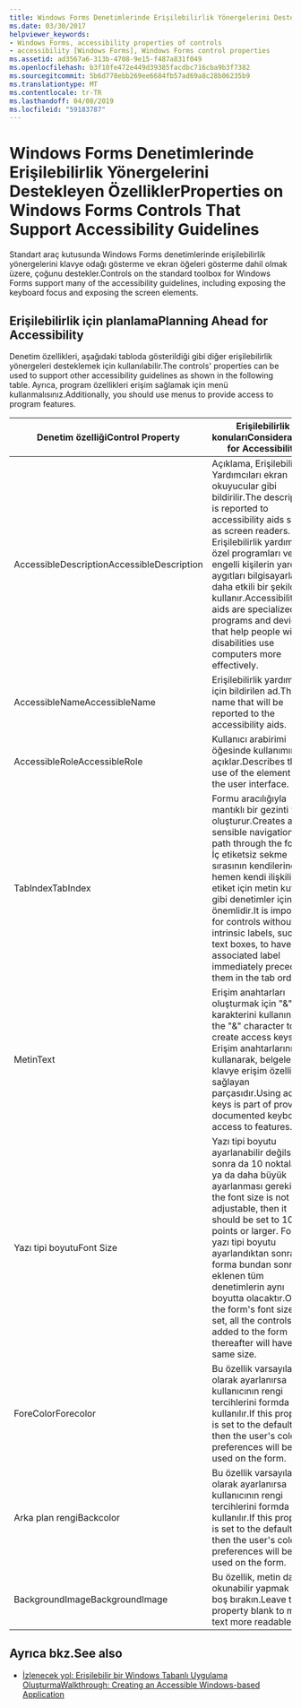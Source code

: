 ```yaml
---
title: Windows Forms Denetimlerinde Erişilebilirlik Yönergelerini Destekleyen Özellikler
ms.date: 03/30/2017
helpviewer_keywords:
- Windows Forms, accessibility properties of controls
- accessibility [Windows Forms], Windows Forms control properties
ms.assetid: ad3567a6-313b-4708-9e15-f487a831f049
ms.openlocfilehash: b3f10fe472e449d39385facdbc716cba9b3f7382
ms.sourcegitcommit: 5b6d778ebb269ee6684fb57ad69a8c28b06235b9
ms.translationtype: MT
ms.contentlocale: tr-TR
ms.lasthandoff: 04/08/2019
ms.locfileid: "59183787"
---
```

# <a name="properties-on-windows-forms-controls-that-support-accessibility-guidelines"></a><span data-ttu-id="084b4-102">Windows Forms Denetimlerinde Erişilebilirlik Yönergelerini Destekleyen Özellikler</span><span class="sxs-lookup"><span data-stu-id="084b4-102">Properties on Windows Forms Controls That Support Accessibility Guidelines</span></span>
<span data-ttu-id="084b4-103">Standart araç kutusunda Windows Forms denetimlerinde erişilebilirlik yönergelerini klavye odağı gösterme ve ekran öğeleri gösterme dahil olmak üzere, çoğunu destekler.</span><span class="sxs-lookup"><span data-stu-id="084b4-103">Controls on the standard toolbox for Windows Forms support many of the accessibility guidelines, including exposing the keyboard focus and exposing the screen elements.</span></span>  
  
## <a name="planning-ahead-for-accessibility"></a><span data-ttu-id="084b4-104">Erişilebilirlik için planlama</span><span class="sxs-lookup"><span data-stu-id="084b4-104">Planning Ahead for Accessibility</span></span>  
 <span data-ttu-id="084b4-105">Denetim özellikleri, aşağıdaki tabloda gösterildiği gibi diğer erişilebilirlik yönergeleri desteklemek için kullanılabilir.</span><span class="sxs-lookup"><span data-stu-id="084b4-105">The controls' properties can be used to support other accessibility guidelines as shown in the following table.</span></span> <span data-ttu-id="084b4-106">Ayrıca, program özellikleri erişim sağlamak için menü kullanmalısınız.</span><span class="sxs-lookup"><span data-stu-id="084b4-106">Additionally, you should use menus to provide access to program features.</span></span>  
  
|<span data-ttu-id="084b4-107">Denetim özelliği</span><span class="sxs-lookup"><span data-stu-id="084b4-107">Control Property</span></span>|<span data-ttu-id="084b4-108">Erişilebilirlik konuları</span><span class="sxs-lookup"><span data-stu-id="084b4-108">Considerations for Accessibility</span></span>|  
|----------------------|--------------------------------------|  
|<span data-ttu-id="084b4-109">AccessibleDescription</span><span class="sxs-lookup"><span data-stu-id="084b4-109">AccessibleDescription</span></span>|<span data-ttu-id="084b4-110">Açıklama, Erişilebilirlik Yardımcıları ekran okuyucular gibi bildirilir.</span><span class="sxs-lookup"><span data-stu-id="084b4-110">The description is reported to accessibility aids such as screen readers.</span></span> <span data-ttu-id="084b4-111">Erişilebilirlik yardımları özel programları ve engelli kişilerin yardımcı aygıtları bilgisayarlar daha etkili bir şekilde kullanır.</span><span class="sxs-lookup"><span data-stu-id="084b4-111">Accessibility aids are specialized programs and devices that help people with disabilities use computers more effectively.</span></span>|  
|<span data-ttu-id="084b4-112">AccessibleName</span><span class="sxs-lookup"><span data-stu-id="084b4-112">AccessibleName</span></span>|<span data-ttu-id="084b4-113">Erişilebilirlik yardımları için bildirilen ad.</span><span class="sxs-lookup"><span data-stu-id="084b4-113">The name that will be reported to the accessibility aids.</span></span>|  
|<span data-ttu-id="084b4-114">AccessibleRole</span><span class="sxs-lookup"><span data-stu-id="084b4-114">AccessibleRole</span></span>|<span data-ttu-id="084b4-115">Kullanıcı arabirimi öğesinde kullanımını açıklar.</span><span class="sxs-lookup"><span data-stu-id="084b4-115">Describes the use of the element in the user interface.</span></span>|  
|<span data-ttu-id="084b4-116">TabIndex</span><span class="sxs-lookup"><span data-stu-id="084b4-116">TabIndex</span></span>|<span data-ttu-id="084b4-117">Formu aracılığıyla mantıklı bir gezinti yolu oluşturur.</span><span class="sxs-lookup"><span data-stu-id="084b4-117">Creates a sensible navigational path through the form.</span></span> <span data-ttu-id="084b4-118">İç etiketsiz sekme sırasının kendilerinden hemen kendi ilişkili etiket için metin kutuları gibi denetimler için önemlidir.</span><span class="sxs-lookup"><span data-stu-id="084b4-118">It is important for controls without intrinsic labels, such as text boxes, to have their associated label immediately precede them in the tab order.</span></span>|  
|<span data-ttu-id="084b4-119">Metin</span><span class="sxs-lookup"><span data-stu-id="084b4-119">Text</span></span>|<span data-ttu-id="084b4-120">Erişim anahtarları oluşturmak için "&" karakterini kullanın.</span><span class="sxs-lookup"><span data-stu-id="084b4-120">Use the "&" character to create access keys.</span></span> <span data-ttu-id="084b4-121">Erişim anahtarlarını kullanarak, belgelenmiş klavye erişim özellikleri sağlayan parçasıdır.</span><span class="sxs-lookup"><span data-stu-id="084b4-121">Using access keys is part of providing documented keyboard access to features.</span></span>|  
|<span data-ttu-id="084b4-122">Yazı tipi boyutu</span><span class="sxs-lookup"><span data-stu-id="084b4-122">Font Size</span></span>|<span data-ttu-id="084b4-123">Yazı tipi boyutu ayarlanabilir değilse, sonra da 10 noktalarına ya da daha büyük ayarlanması gerekir.</span><span class="sxs-lookup"><span data-stu-id="084b4-123">If the font size is not adjustable, then it should be set to 10 points or larger.</span></span> <span data-ttu-id="084b4-124">Formun yazı tipi boyutu ayarlandıktan sonra forma bundan sonra eklenen tüm denetimlerin aynı boyutta olacaktır.</span><span class="sxs-lookup"><span data-stu-id="084b4-124">Once the form's font size is set, all the controls added to the form thereafter will have the same size.</span></span>|  
|<span data-ttu-id="084b4-125">ForeColor</span><span class="sxs-lookup"><span data-stu-id="084b4-125">Forecolor</span></span>|<span data-ttu-id="084b4-126">Bu özellik varsayılan olarak ayarlanırsa kullanıcının rengi tercihlerini formda kullanılır.</span><span class="sxs-lookup"><span data-stu-id="084b4-126">If this property is set to the default, then the user's color preferences will be used on the form.</span></span>|  
|<span data-ttu-id="084b4-127">Arka plan rengi</span><span class="sxs-lookup"><span data-stu-id="084b4-127">Backcolor</span></span>|<span data-ttu-id="084b4-128">Bu özellik varsayılan olarak ayarlanırsa kullanıcının rengi tercihlerini formda kullanılır.</span><span class="sxs-lookup"><span data-stu-id="084b4-128">If this property is set to the default, then the user's color preferences will be used on the form.</span></span>|  
|<span data-ttu-id="084b4-129">BackgroundImage</span><span class="sxs-lookup"><span data-stu-id="084b4-129">BackgroundImage</span></span>|<span data-ttu-id="084b4-130">Bu özellik, metin daha okunabilir yapmak için boş bırakın.</span><span class="sxs-lookup"><span data-stu-id="084b4-130">Leave this property blank to make text more readable.</span></span>|  
  
## <a name="see-also"></a><span data-ttu-id="084b4-131">Ayrıca bkz.</span><span class="sxs-lookup"><span data-stu-id="084b4-131">See also</span></span>

- [<span data-ttu-id="084b4-132">İzlenecek yol: Erişilebilir bir Windows Tabanlı Uygulama Oluşturma</span><span class="sxs-lookup"><span data-stu-id="084b4-132">Walkthrough: Creating an Accessible Windows-based Application</span></span>](walkthrough-creating-an-accessible-windows-based-application.md)
